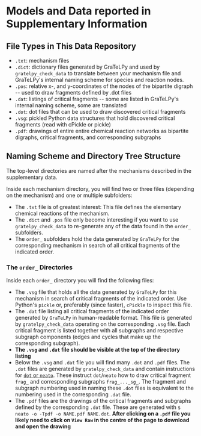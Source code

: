 # Models and Data reported in Supplementary Information

## File Types in This Data Repository

* `.txt`: mechanism files
* `.dict`: dictionary files generated by GraTeLPy and used by `gratelpy_check_data` to translate between your mechanism
         file and GraTeLPy's internal naming scheme for species and reaction nodes.
* `.pos`: relative x-, and y-coordinates of the nodes of the bipartite digraph --
        used to draw fragments defined by .dot files
* `.dat`: listings of critical fragments -- some are listed in GraTeLPy's internal naming scheme, some are translated
* `.dot`: dot files that can be used to draw discovered critical fragments
* `.vsg`: pickled Python data structures that hold discovered critical fragments (read with cPickle or pickle)
* `.pdf`: drawings of entire entire chemical reaction networks as bipartite
  	digraphs, critical fragments, and corresponding subgraphs

## Naming Scheme and Directory Tree Structure

The top-level directories are named after the mechanisms described
in the supplementary data.

Inside each mechanism directory, you will find two or three files 
(depending on the mechanism) and one or multiple subfolders:

* The `.txt` file is of greatest interest: This file defines the
  elementary chemical reactions of the mechanism.
* The `.dict` and `.pos` file only become interesting if you want to use
  `gratelpy_check_data` to re-generate any of the data found in the
  `order_` subfolders.
* The `order_` subfolders hold the data generated by `GraTeLPy` for the
  corresponding mechanism in search of all critical fragments of the
  indicated order.

### The `order_` Directories

Inside each `order_` directory you will find the following files:

* The `.vsg` file that holds all the data generated by `GraTeLPy` for
  this mechanism in search of critical fragments of the indicated order.
  Use Python's `pickle` or, preferably (since faster), `cPickle` to
  inspect this file.
* The `.dat` file listing all critical fragments of the indicated order
  generated by `GraTeLPy` in human-readable format.
  This file is generated by `gratelpy_check_data` operating on the
  corresponding `.vsg` file.
  Each critical fragment is listed together with all subgraphs
  and respective subgraph components (edges and cycles that make up the
  corresponding subgraph).
* **The `.vsg` and `.dat` file should be visible at the top of the
  directory listing**
* Below the `.vsg` and `.dat` file you will find many `.dot` and `.pdf` files.
  The `.dot` files are generated by `gratelpy_check_data` and contain
  instructions for [`dot` or `neato`](http://www.graphviz.org/).
  These instruct `dot`/`neato` how to draw critical fragment `frag_`
  and corresponding subgraphs `frag_..._sg_`.
  The fragment and subgraph numbering used in naming these `.dot` files
  is equivalent to the numbering used in the corresponding `.dat` file.
* The `.pdf` files are the drawings of the critical fragments and subgraphs
  defined by the corresponding `.dot` file.
  These are generated with `$ neato -o -Tpdf -o NAME.pdf NAME.dot`.
  **After clicking on a `.pdf` file you likely need to click on `View Raw`
  in the centre of the page to download and open the drawing**
